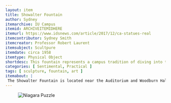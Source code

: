 ```yaml
---
layout: item
title: Showalter Fountain
author: Sydney
itemarchive: IU Campus
itemid: ARCHIVEITEMIDHERE
itemurl: https://www.idsnews.com/article/2017/12/ca-statues-real
itemcontributor: Sydney Smith
itemcreator: Professor Robert Laurent
itemsubject: Scultpure
itemdate: circa 1958
itemtype: Physical Object
shortdesc: This fountain represents a campus tradition of diving into the fountain for incoming and graduating students.
categories: [ Sentimental, Practical ]
tags: [ sculpture, fountain, art ]
itemabout: |
 The Showalter Fountain is located near the Auditorium and Woodburn Hall. It was desgined by an IU professor, Robert Laurent and was brought to campus in 1958. The scultpure is of the 'Birth of Venus.' When it was first brought to campus, there was a bit of controversy regarding the nudity of the scultped woman.
---
```


<figure>
  <img src="https://martinboling.photoshelter.com/image/I00006n7QICb2ikU" alt="Niagara Puzzle"/>
  </figure>
